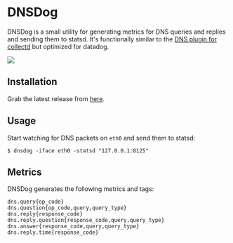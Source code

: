 # DNSDog

DNSDog is a small utility for generating metrics for DNS queries and replies and sending them to statsd. It's functionally similar to the [DNS plugin for collectd](https://collectd.org/wiki/index.php/Plugin:DNS) but optimized for datadog.

![](https://s3.amazonaws.com/ejholmes.github.com/lbLcK.png)

## Installation

Grab the latest release from [here](https://github.com/remind101/dnsdog/releases).

## Usage

Start watching for DNS packets on `eth0` and send them to statsd:

```
$ dnsdog -iface eth0 -statsd "127.0.0.1:8125"
```

## Metrics

DNSDog generates the following metrics and tags:

```
dns.query{op_code}
dns.question{op_code,query,query_type}
dns.reply{response_code}
dns.reply.question{response_code,query,query_type}
dns.answer{response_code,query,query_type}
dns.reply.time{response_code}
```
